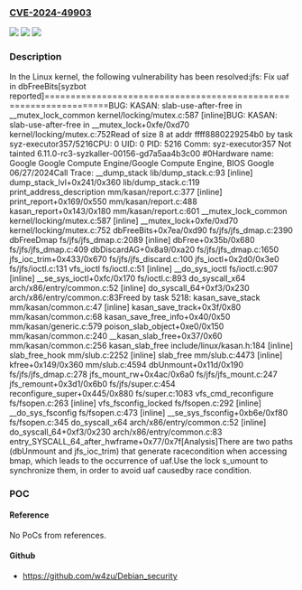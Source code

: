 ### [CVE-2024-49903](https://cve.mitre.org/cgi-bin/cvename.cgi?name=CVE-2024-49903)
![](https://img.shields.io/static/v1?label=Product&message=Linux&color=blue)
![](https://img.shields.io/static/v1?label=Version&message=1da177e4c3f4%3C%204ac58f773493%20&color=brighgreen)
![](https://img.shields.io/static/v1?label=Vulnerability&message=n%2Fa&color=brighgreen)

### Description

In the Linux kernel, the following vulnerability has been resolved:jfs: Fix uaf in dbFreeBits[syzbot reported]==================================================================BUG: KASAN: slab-use-after-free in __mutex_lock_common kernel/locking/mutex.c:587 [inline]BUG: KASAN: slab-use-after-free in __mutex_lock+0xfe/0xd70 kernel/locking/mutex.c:752Read of size 8 at addr ffff8880229254b0 by task syz-executor357/5216CPU: 0 UID: 0 PID: 5216 Comm: syz-executor357 Not tainted 6.11.0-rc3-syzkaller-00156-gd7a5aa4b3c00 #0Hardware name: Google Google Compute Engine/Google Compute Engine, BIOS Google 06/27/2024Call Trace: <TASK> __dump_stack lib/dump_stack.c:93 [inline] dump_stack_lvl+0x241/0x360 lib/dump_stack.c:119 print_address_description mm/kasan/report.c:377 [inline] print_report+0x169/0x550 mm/kasan/report.c:488 kasan_report+0x143/0x180 mm/kasan/report.c:601 __mutex_lock_common kernel/locking/mutex.c:587 [inline] __mutex_lock+0xfe/0xd70 kernel/locking/mutex.c:752 dbFreeBits+0x7ea/0xd90 fs/jfs/jfs_dmap.c:2390 dbFreeDmap fs/jfs/jfs_dmap.c:2089 [inline] dbFree+0x35b/0x680 fs/jfs/jfs_dmap.c:409 dbDiscardAG+0x8a9/0xa20 fs/jfs/jfs_dmap.c:1650 jfs_ioc_trim+0x433/0x670 fs/jfs/jfs_discard.c:100 jfs_ioctl+0x2d0/0x3e0 fs/jfs/ioctl.c:131 vfs_ioctl fs/ioctl.c:51 [inline] __do_sys_ioctl fs/ioctl.c:907 [inline] __se_sys_ioctl+0xfc/0x170 fs/ioctl.c:893 do_syscall_x64 arch/x86/entry/common.c:52 [inline] do_syscall_64+0xf3/0x230 arch/x86/entry/common.c:83Freed by task 5218: kasan_save_stack mm/kasan/common.c:47 [inline] kasan_save_track+0x3f/0x80 mm/kasan/common.c:68 kasan_save_free_info+0x40/0x50 mm/kasan/generic.c:579 poison_slab_object+0xe0/0x150 mm/kasan/common.c:240 __kasan_slab_free+0x37/0x60 mm/kasan/common.c:256 kasan_slab_free include/linux/kasan.h:184 [inline] slab_free_hook mm/slub.c:2252 [inline] slab_free mm/slub.c:4473 [inline] kfree+0x149/0x360 mm/slub.c:4594 dbUnmount+0x11d/0x190 fs/jfs/jfs_dmap.c:278 jfs_mount_rw+0x4ac/0x6a0 fs/jfs/jfs_mount.c:247 jfs_remount+0x3d1/0x6b0 fs/jfs/super.c:454 reconfigure_super+0x445/0x880 fs/super.c:1083 vfs_cmd_reconfigure fs/fsopen.c:263 [inline] vfs_fsconfig_locked fs/fsopen.c:292 [inline] __do_sys_fsconfig fs/fsopen.c:473 [inline] __se_sys_fsconfig+0xb6e/0xf80 fs/fsopen.c:345 do_syscall_x64 arch/x86/entry/common.c:52 [inline] do_syscall_64+0xf3/0x230 arch/x86/entry/common.c:83 entry_SYSCALL_64_after_hwframe+0x77/0x7f[Analysis]There are two paths (dbUnmount and jfs_ioc_trim) that generate racecondition when accessing bmap, which leads to the occurrence of uaf.Use the lock s_umount to synchronize them, in order to avoid uaf causedby race condition.

### POC

#### Reference
No PoCs from references.

#### Github
- https://github.com/w4zu/Debian_security

